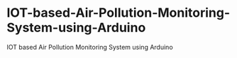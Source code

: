 # IOT-based-Air-Pollution-Monitoring-System-using-Arduino
IOT based Air Pollution Monitoring System using Arduino
